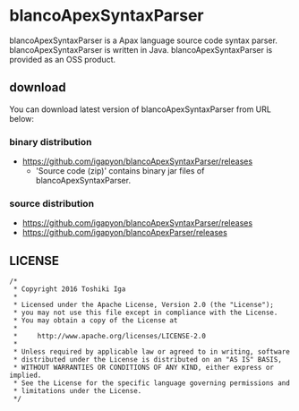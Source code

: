 # blancoApexSyntaxParser

blancoApexSyntaxParser is a Apax language source code syntax parser.
blancoApexSyntaxParser is written in Java. blancoApexSyntaxParser is provided as an OSS product.

## download

You can download latest version of blancoApexSyntaxParser from URL below:

### binary distribution

* https://github.com/igapyon/blancoApexSyntaxParser/releases
  * 'Source code (zip)' contains binary jar files of blancoApexSyntaxParser.

### source distribution

* https://github.com/igapyon/blancoApexSyntaxParser/releases
* https://github.com/igapyon/blancoApexParser/releases

## LICENSE

```
/*
 * Copyright 2016 Toshiki Iga
 *
 * Licensed under the Apache License, Version 2.0 (the "License");
 * you may not use this file except in compliance with the License.
 * You may obtain a copy of the License at
 *
 *     http://www.apache.org/licenses/LICENSE-2.0
 *
 * Unless required by applicable law or agreed to in writing, software
 * distributed under the License is distributed on an "AS IS" BASIS,
 * WITHOUT WARRANTIES OR CONDITIONS OF ANY KIND, either express or implied.
 * See the License for the specific language governing permissions and
 * limitations under the License.
 */
```
